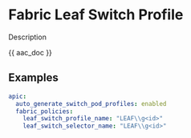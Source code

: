 # Fabric Leaf Switch Profile

Description

{{ aac_doc }}
## Examples

```yaml
apic:
  auto_generate_switch_pod_profiles: enabled
  fabric_policies:
    leaf_switch_profile_name: "LEAF\\g<id>"
    leaf_switch_selector_name: "LEAF\\g<id>"
```
